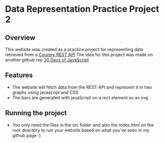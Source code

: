 # Data Representation Practice Project 2

## Overview
This website was created as a practice project for representing data retrieved from a [Country REST API](https://restcountries.com/)
The idea for this project was made on another github rep [30 Days of JavaScript](https://github.com/Asabeneh/30-Days-Of-JavaScript)
## Features
- The website will fetch data from the REST API and represent it in two graphs using javascript and CSS
- The bars are generated with javaScript on a rect element as an svg
## Running the project
- You only need the files in the src folder and also the index.html on the root directory to run your website based on what you've seen in my github page :)
